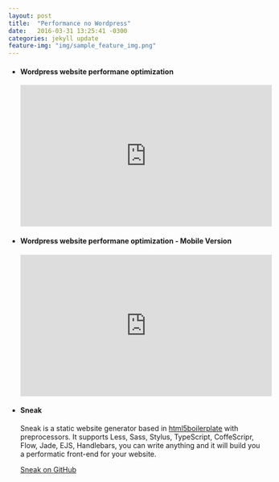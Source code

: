 ```yaml
---
layout: post
title:  "Performance no Wordpress"
date:   2016-03-31 13:25:41 -0300
categories: jekyll update
feature-img: "img/sample_feature_img.png"
---
```


<script src="https://gist.github.com/felipeblini/62e3eb2a251d71ac969b.js"></script>

<ul class="list-unstyled">
    <li>
        <h4>Wordpress website performane optimization</h4>
        <iframe src="https://player.vimeo.com/video/157547302" width="500" height="281" frameborder="0" webkitallowfullscreen mozallowfullscreen allowfullscreen></iframe>
    </li>
    <li>
        <h4>Wordpress website performane optimization - Mobile Version</h4>
        <iframe src="https://player.vimeo.com/video/157547329" width="500" height="281" frameborder="0" webkitallowfullscreen mozallowfullscreen allowfullscreen></iframe>
    </li>
    <li>
        <h4>Sneak</h4>
        <p>Sneak is a static website generator based in <a href="https://html5boilerplate.com/" target="_blank">html5boilerplate</a> with preprocessors.
        It supports Less, Sass, Stylus, TypeScript, CoffeScripr, Flow, Jade, EJS, Handlebars, you can write anything and it will build you a performatic front-end for your website.</p>
        <a href="https://github.com/felipeblini/static-website-generator" target="_blank">Sneak on GitHub</a>
    </li>
</ul>